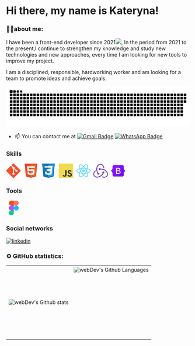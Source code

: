 # Hi there, my name is Kateryna!







### :man_technologist:about me: 

I have been a front-end developer since 2021<img src="https://media.giphy.com/media/WUlplcMpOCEmTGBtBW/giphy.gif" width="30px">, 
In the period from 2021 to the present,I continue to strengthen my knowledge and study new technologies and new approaches, every time I am looking for new tools to improve my project.

I am a disciplined, responsible, hardworking worker and am looking for a team to promote ideas and achieve goals.

<p align="center">
 <img width="600" src="gift-snake.svg" alt="snake"/>
</p>

- :mailbox: You can contact me at  [![Gmail Badge](https://img.shields.io/badge/-Gmail-red?style=flat&logo=Gmail&logoColor=white)](mailto:korickaakaterina@gmail.com) [![WhatsApp Badge](https://img.shields.io/badge/WhatsAPP-green)](https://wa.me/3852159796)


### Skills
<div>
  <img src="https://github.com/devicons/devicon/blob/master/icons/git/git-original.svg" title="git" alt="git" width="40" height="40"/>&nbsp
  <img src="https://github.com/devicons/devicon/blob/master/icons/html5/html5-original.svg" title="html5" alt="html5" width="40" height="40"/>&nbsp
  <img src="https://github.com/devicons/devicon/blob/master/icons/css3/css3-original.svg" title="css" alt="css" width="40" height="40"/>&nbsp
  <img src="https://github.com/devicons/devicon/blob/master/icons/javascript/javascript-original.svg" title="javascript" alt="javascript" width="40" height="40"/>&nbsp
  <img src="https://github.com/devicons/devicon/blob/master/icons/react/react-original.svg" title="reactjs" alt="reactjs" width="40" height="40"/>&nbsp
  <img src="https://github.com/devicons/devicon/blob/master/icons/redux/redux-original.svg" title="redux" alt="redux" width="40" height="40"/>&nbsp;
  <img src="https://github.com/devicons/devicon/blob/master/icons/bootstrap/bootstrap-original.svg" title="bootstrap" alt="bootstrap" width="40" height="40"/>&nbsp;
</div>

### Tools
<div>
  <img src="https://github.com/devicons/devicon/blob/master/icons/figma/figma-original.svg" title="figma" alt="figma" width="40" height="40"/>&nbsp;
</div>


### Social networks
<div>
<a href="https://www.linkedin.com/in/kateryna-korytska-705685205/" target="_blank">
   <img src="https://cdn-icons-png.flaticon.com/512/2504/2504799.png" width="40" height="40" alt="linkedin" />
 </a>
 </div>



### ⚙️ GitHub statistics:

<table>
  <tr>
    <td>
      <img align="left" src="http://github-readme-streak-stats.herokuapp.com?user=Kate1985sky&theme=dark&background=000000" alt="webDev's Github stats" />
    </td>
    <td>
      <img height="195px" align="right" alt="webDev's Github Languages" src="https://github-readme-stats-sigma-five.vercel.app/api/top-langs/?username=Kate1985sky&layout=compact&theme=vision-friendly-dark" />
    </td>
  </tr>
</table>
